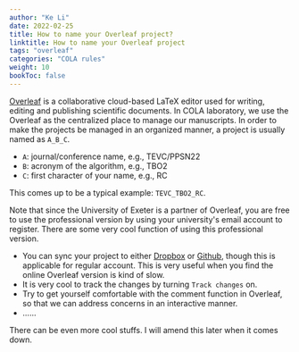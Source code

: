 ```yaml
---
author: "Ke Li"
date: 2022-02-25
title: How to name your Overleaf project?
linktitle: How to name your Overleaf project
tags: "overleaf"
categories: "COLA rules"
weight: 10
bookToc: false
---
```


[Overleaf](https://overleaf.com/) is a collaborative cloud-based LaTeX editor used for writing, editing and publishing scientific documents. In COLA laboratory, we use the Overleaf as the centralized place to manage our manuscripts. In order to make the projects be managed in an organized manner, a project is usually named as ``A_B_C``.
- ``A``: journal/conference name, e.g., TEVC/PPSN22
- ``B``: acronym of the algorithm, e.g., TBO2
- ``C``: first character of your name, e.g., RC

This comes up to be a typical example: ``TEVC_TBO2_RC``.

Note that since the University of Exeter is a partner of Overleaf, you are free to use the professional version by using your university's email account to register. There are some very cool function of using this professional version.
- You can sync your project to either [Dropbox](www.dropbox.com) or [Github](www.github.com), though this is applicable for regular account. This is very useful when you find the online Overleaf version is kind of slow.
- It is very cool to track the changes by turning ``Track changes`` on.
- Try to get yourself comfortable with the comment function in Overleaf, so that we can address concerns in an interactive manner.
- ......

There can be even more cool stuffs. I will amend this later when it comes down.
